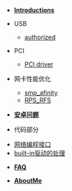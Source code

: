 * [**Introductions**](/)

* USB

  - [authorized](USB/USB_authorized.md)

* PCI

  - [PCI driver](PCI/How_to_write_pci_driver.md)

* 网卡性能优化

  - [smp_afinity](Performance/smp_afinity.md)
  - [RPS_RFS](Performance/RFS_RPS.md)
  
* [**安卓问题**](Android/Android_issues.md)

* 代码部分

 - [网络编程接口](Coding/if.md)
 - [built-in驱动的处理](Coding/built-in.md)

* [**FAQ**](FrequentlyAsk/DNS-Ubuntu.md)

* [**AboutMe**](about.md)
